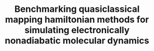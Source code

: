 ---
title: "Benchmarking quasiclassical mapping hamiltonian methods for simulating electronically nonadiabatic molecular dynamics"
collection: publications
permalink:
venue: 'Journal of Chemical Theory and Computation'
paperurl: ''
link: 'https://doi.org/10.1021/acs.jctc.9b01267'
citation: 'Gao, Xing, Maximilian AC Saller, Yudan Liu, Aaron Kelly, Jeremy O. Richardson, and Eitan Geva. "Benchmarking quasiclassical mapping hamiltonian methods for simulating electronically nonadiabatic molecular dynamics." <i>Journal of Chemical Theory and Computation</i> 16, no. 5 (2020): 2883-2895.'
---